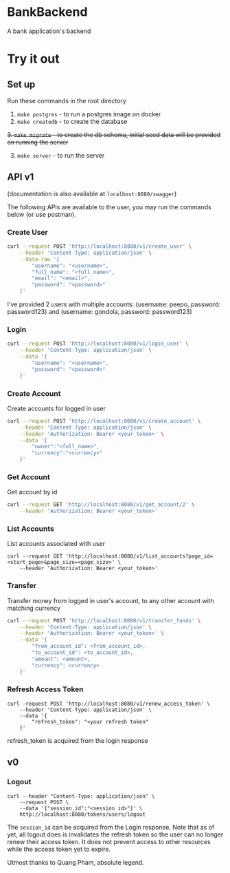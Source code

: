 # BankBackend
A bank application's backend

# Try it out
## Set up
Run these commands in the root directory
1. `make postgres` - to run a postgres image on docker
2. `make createdb` - to create the database

~~3. `make migrate` - to create the db schema, initial seed data will be provided on running the server~~
   
3. `make server` - to run the server

## API v1

(documentation is also available at `localhost:8080/swagger`)

The following APIs are available to the user, you may run the commands below (or use postman). 
### Create User
```sh
curl --request POST 'http://localhost:8080/v1/create_user' \
    --header 'Content-Type: application/json' \
    --data-raw '{
        "username": "<username>",
        "full_name": "<full_name>",
        "email": "<email>",
        "password": "<password>"
    }'
```
I've provided 2 users with multiple accounts: (username: peepo, password: password123) and (username: gondola, password: password123)

### Login
```sh
curl --request POST 'http://localhost:8080/v1/login_user' \
    --header 'Content-Type: application/json' \
    --data '{
        "username": "<username>",
        "password": "<password>"
    }'
```

### Create Account
Create accounts for logged in user
```sh
curl --request POST 'http://localhost:8080/v1/create_account' \
    --header 'Content-Type: application/json' \
    --header 'Authorization: Bearer <your_token>' \
    --data '{
        "owner":"<full_name>",
        "currency":"<currency>"
    }'
```

### Get Account
Get account by id
```sh
curl --request GET 'http://localhost:8080/v1/get_account/2' \
    --header 'Authorization: Bearer <your_token>'
```

### List Accounts
List accounts associated with user
```shell 
curl --request GET 'http://localhost:8080/v1/list_accounts?page_id=<start_page>&page_size=<page_size>' \
    --header 'Authorization: Bearer <your_token>'
```

### Transfer
Transfer money from logged in user's account, to any other account with matching currency
```sh
curl --request POST 'http://localhost:8080/v1/transfer_funds' \
    --header 'Content-Type: application/json' \
    --header 'Authorization: Bearer <your_token>' \
    --data '{
        "from_account_id": <from_account_id>,
        "to_account_id": <to_account_id>,
        "amount": <amount>,
        "currency": <currency>
    }'
```

### Refresh Access Token 
```shell
curl -request POST 'http://localhost:8080/v1/renew_access_token' \
    --header 'Content-Type: application/json' \
    --data '{
        "refresh_token": "<your refresh token"
    }'
```
refresh_token is acquired from the login response

## v0
### Logout
```shell
curl --header "Content-Type: application/json" \
    --request POST \
    --data '{"session_id":"<session id>"}' \
    http://localhost:8080/tokens/users/logout
```
The `session_id` can be acquired from the Login response. Note that as of yet, all logout does is invalidates the refresh token so the user can no longer renew their access token. It does not prevent access to other resources while the access token yet to expire.



Utmost thanks to Quang Pham, absolute legend. 

